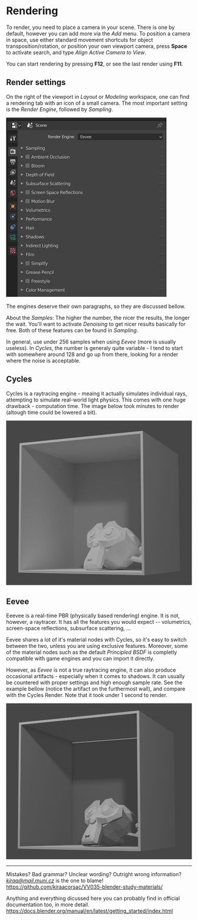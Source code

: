 
# Rendering

To render, you need to place a camera in your scene. There is one by default, however you can add more via the *Add* menu. To position a camera in space, use either standard movement shortcuts for object transposition/rotation, or position your own viewport camera, press **Space** to activate search, and type *Align Active Camera to View*. 

You can start rendering by pressing **F12**, or see the last render using **F11**. 


## Render settings

On the right of the viewport in *Layout* or *Modeling* workspace, one can find a rendering tab with an icon of a small camera. The most important setting is the *Render Engine*, followed by *Sampling*.

![](images/render.png)

The engines deserve their own paragraphs, so they are discussed bellow.

About the *Samples*: The higher the number, the nicer the results, the longer the wait.  You'll want to activate *Denoising* to get nicer results basically for free. Both of these features can be found in *Sampling*.


In general, use under 256 samples when using *Eevee* (more is usually useless). In *Cycles*, the number is generaly quite variable - I tend to start with somewhere around 128 and go up from there, looking for a render where the noise is acceptable. 
 

## Cycles

Cycles is a raytracing engine - meaing it actually simulates individual rays, attempting to simulate real-world light physics. This comes with one huge drawback - computation time. The image below took minutes to render (altough time could be lowered a bit).  

![](images/cycles_render.png)

## Eevee

Eeevee is a real-time PBR (physically based rendering) engine. It is not, however, a raytracer. It has all the features you would expect -- volumetrics, screen-space reflections, subsurface scattering, ...

Eevee shares a lot of it's material nodes with Cycles, so it's easy to switch between the two, unless you are using exclusive features. Moreover, some of the material nodes such as the default *Principled BSDF* is completly compatible with game engines and you can import it directly. 

However, as *Eevee* is not a true raytracing engine, it can also produce occasional artifacts - especially when it comes to shadows. It can usually be countered with proper settings and high enough sample rate. See the example bellow (notice the artifact on the furthermost wall), and compare with the Cycles Render. Note that it took under 1 second to render. 

![](images/eevee_render.png)

____
Mistakes? Bad grammar? Unclear wording? Outright wrong information?\
*kiraa@mail.muni.cz* is the one to blame!\
https://github.com/kiraacorsac/VV035-blender-study-materials/


Anything and everything dicussed here you can probably find in official documentation too, in more detail.
https://docs.blender.org/manual/en/latest/getting_started/index.html

